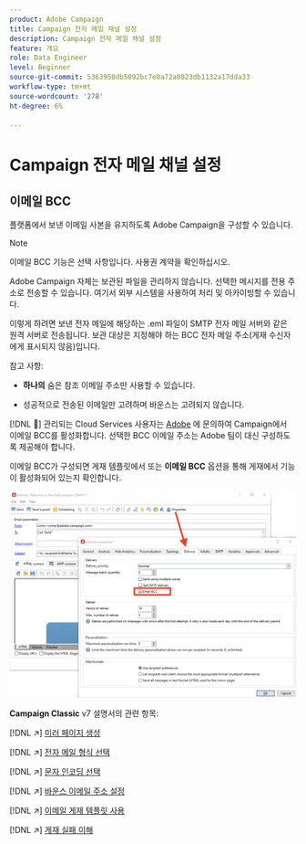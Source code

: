 ```yaml
---
product: Adobe Campaign
title: Campaign 전자 메일 채널 설정
description: Campaign 전자 메일 채널 설정
feature: 개요
role: Data Engineer
level: Beginner
source-git-commit: 5363950db5092bc7e0a72a0823db1132a17dda33
workflow-type: tm+mt
source-wordcount: '278'
ht-degree: 6%

---
```


# Campaign 전자 메일 채널 설정

## 이메일 BCC

플랫폼에서 보낸 이메일 사본을 유지하도록 Adobe Campaign을 구성할 수 있습니다.

>[!NOTE]
>이메일 BCC 기능은 선택 사항입니다. 사용권 계약을 확인하십시오.

Adobe Campaign 자체는 보관된 파일을 관리하지 않습니다. 선택한 메시지를 전용 주소로 전송할 수 있습니다. 여기서 외부 시스템을 사용하여 처리 및 아카이빙할 수 있습니다.

이렇게 하려면 보낸 전자 메일에 해당하는 .eml 파일이 SMTP 전자 메일 서버와 같은 원격 서버로 전송됩니다. 보관 대상은 지정해야 하는 BCC 전자 메일 주소(게재 수신자에게 표시되지 않음)입니다.

참고 사항:

* **하나의** 숨은 참조 이메일 주소만 사용할 수 있습니다.

* 성공적으로 전송된 이메일만 고려하며 바운스는 고려되지 않습니다.

[!DNL :speech_balloon:] 관리되는 Cloud Services 사용자는  [Adobe](../start/campaign-faq.md#support) 에 문의하여 Campaign에서 이메일 BCC를 활성화합니다. 선택한 BCC 이메일 주소는 Adobe 팀이 대신 구성하도록 제공해야 합니다.

이메일 BCC가 구성되면 게재 템플릿에서 또는 **이메일 BCC** 옵션을 통해 게재에서 기능이 활성화되어 있는지 확인합니다.

![](assets/email-bcc.png)


**Campaign Classic** v7 설명서의 관련 항목:


[!DNL :arrow_upper_right:] [미러 페이지 생성](https://experienceleague.adobe.com/docs/campaign-classic/using/sending-messages/sending-emails/sending-an-email/email-parameters.html#generating-mirror-page)

[!DNL :arrow_upper_right:] [전자 메일 형식 선택](https://experienceleague.adobe.com/docs/campaign-classic/using/sending-messages/sending-emails/sending-an-email/email-parameters.html#selecting-message-formats)

[!DNL :arrow_upper_right:] [문자 인코딩 선택](https://experienceleague.adobe.com/docs/campaign-classic/using/sending-messages/sending-emails/sending-an-email/email-parameters.html#character-encoding)

[!DNL :arrow_upper_right:] [바운스 이메일 주소 설정](https://experienceleague.adobe.com/docs/campaign-classic/using/sending-messages/sending-emails/sending-an-email/email-parameters.html#managing-bounce-emails)

[!DNL :arrow_upper_right:] [이메일 게재 템플릿 사용](https://experienceleague.adobe.com/docs/campaign-classic/using/sending-messages/using-delivery-templates/about-templates.html?lang=ko)

[!DNL :arrow_upper_right:] [게재 실패 이해](https://experienceleague.adobe.com/docs/campaign-classic/using/sending-messages/monitoring-deliveries/understanding-delivery-failures.html)
